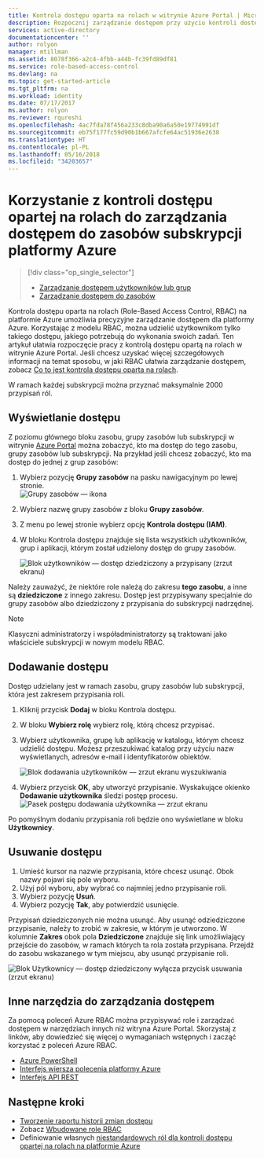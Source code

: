 ```yaml
---
title: Kontrola dostępu oparta na rolach w witrynie Azure Portal | Microsoft Docs
description: Rozpocznij zarządzanie dostępem przy użyciu kontroli dostępu opartej na rolach w witrynie Azure Portal. Przypisz uprawnienia do swoich zasobów za pomocą przypisań ról.
services: active-directory
documentationcenter: ''
author: rolyon
manager: mtillman
ms.assetid: 8078f366-a2c4-4fbb-a44b-fc39fd89df81
ms.service: role-based-access-control
ms.devlang: na
ms.topic: get-started-article
ms.tgt_pltfrm: na
ms.workload: identity
ms.date: 07/17/2017
ms.author: rolyon
ms.reviewer: rqureshi
ms.openlocfilehash: 4ac7fda78f456a233c8dba90a6a50e19774991df
ms.sourcegitcommit: eb75f177fc59d90b1b667afcfe64ac51936e2638
ms.translationtype: HT
ms.contentlocale: pl-PL
ms.lasthandoff: 05/16/2018
ms.locfileid: "34203657"
---
```

# <a name="use-role-based-access-control-to-manage-access-to-your-azure-subscription-resources"></a>Korzystanie z kontroli dostępu opartej na rolach do zarządzania dostępem do zasobów subskrypcji platformy Azure
> [!div class="op_single_selector"]
> * [Zarządzanie dostępem użytkowników lub grup](role-assignments-users.md)
> * [Zarządzanie dostępem do zasobów](role-assignments-portal.md)

Kontrola dostępu oparta na rolach (Role-Based Access Control, RBAC) na platformie Azure umożliwia precyzyjne zarządzanie dostępem dla platformy Azure. Korzystając z modelu RBAC, można udzielić użytkownikom tylko takiego dostępu, jakiego potrzebują do wykonania swoich zadań. Ten artykuł ułatwia rozpoczęcie pracy z kontrolą dostępu opartą na rolach w witrynie Azure Portal. Jeśli chcesz uzyskać więcej szczegółowych informacji na temat sposobu, w jaki RBAC ułatwia zarządzanie dostępem, zobacz [Co to jest kontrola dostępu oparta na rolach](overview.md).

W ramach każdej subskrypcji można przyznać maksymalnie 2000 przypisań ról. 

## <a name="view-access"></a>Wyświetlanie dostępu
Z poziomu głównego bloku zasobu, grupy zasobów lub subskrypcji w witrynie [Azure Portal](https://portal.azure.com) można zobaczyć, kto ma dostęp do tego zasobu, grupy zasobów lub subskrypcji. Na przykład jeśli chcesz zobaczyć, kto ma dostęp do jednej z grup zasobów:

1. Wybierz pozycję **Grupy zasobów** na pasku nawigacyjnym po lewej stronie.  
    ![Grupy zasobów — ikona](./media/role-assignments-portal/resourcegroups_icon.png)
2. Wybierz nazwę grupy zasobów z bloku **Grupy zasobów**.
3. Z menu po lewej stronie wybierz opcję **Kontrola dostępu (IAM)**.  
4. W bloku Kontrola dostępu znajduje się lista wszystkich użytkowników, grup i aplikacji, którym został udzielony dostęp do grupy zasobów.  
   
    ![Blok użytkowników — dostęp dziedziczony a przypisany (zrzut ekranu)](./media/role-assignments-portal/view-access.png)

Należy zauważyć, że niektóre role należą do zakresu **tego zasobu**, a inne są **dziedziczone** z innego zakresu. Dostęp jest przypisywany specjalnie do grupy zasobów albo dziedziczony z przypisania do subskrypcji nadrzędnej.

> [!NOTE]
> Klasyczni administratorzy i współadministratorzy są traktowani jako właściciele subskrypcji w nowym modelu RBAC.

## <a name="add-access"></a>Dodawanie dostępu
Dostęp udzielany jest w ramach zasobu, grupy zasobów lub subskrypcji, która jest zakresem przypisania roli.

1. Kliknij przycisk **Dodaj** w bloku Kontrola dostępu.  
2. W bloku **Wybierz rolę** wybierz rolę, którą chcesz przypisać.
3. Wybierz użytkownika, grupę lub aplikację w katalogu, którym chcesz udzielić dostępu. Możesz przeszukiwać katalog przy użyciu nazw wyświetlanych, adresów e-mail i identyfikatorów obiektów.  
   
    ![Blok dodawania użytkowników — zrzut ekranu wyszukiwania](./media/role-assignments-portal/grant-access2.png)
4. Wybierz przycisk **OK**, aby utworzyć przypisanie. Wyskakujące okienko **Dodawanie użytkownika** śledzi postęp procesu.  
    ![Pasek postępu dodawania użytkownika — zrzut ekranu](./media/role-assignments-portal/addinguser_popup.png)

Po pomyślnym dodaniu przypisania roli będzie ono wyświetlane w bloku **Użytkownicy**.

## <a name="remove-access"></a>Usuwanie dostępu
1. Umieść kursor na nazwie przypisania, które chcesz usunąć. Obok nazwy pojawi się pole wyboru.
2. Użyj pól wyboru, aby wybrać co najmniej jedno przypisanie roli.
2. Wybierz pozycję **Usuń**.  
3. Wybierz pozycję **Tak**, aby potwierdzić usunięcie.

Przypisań dziedziczonych nie można usunąć. Aby usunąć odziedziczone przypisanie, należy to zrobić w zakresie, w którym je utworzono. W kolumnie **Zakres** obok pola **Dziedziczone** znajduje się link umożliwiający przejście do zasobów, w ramach których ta rola została przypisana. Przejdź do zasobu wskazanego w tym miejscu, aby usunąć przypisanie roli.

![Blok Użytkownicy — dostęp dziedziczony wyłącza przycisk usuwania (zrzut ekranu)](./media/role-assignments-portal/remove-access2.png)

## <a name="other-tools-to-manage-access"></a>Inne narzędzia do zarządzania dostępem
Za pomocą poleceń Azure RBAC można przypisywać role i zarządzać dostępem w narzędziach innych niż witryna Azure Portal.  Skorzystaj z linków, aby dowiedzieć się więcej o wymaganiach wstępnych i zacząć korzystać z poleceń Azure RBAC.

* [Azure PowerShell](role-assignments-powershell.md)
* [Interfejs wiersza polecenia platformy Azure](role-assignments-cli.md)
* [Interfejs API REST](role-assignments-rest.md)

## <a name="next-steps"></a>Następne kroki
* [Tworzenie raportu historii zmian dostępu](change-history-report.md)
* Zobacz [Wbudowane role RBAC](built-in-roles.md)
* Definiowanie własnych [niestandardowych ról dla kontroli dostępu opartej na rolach na platformie Azure](custom-roles.md)


